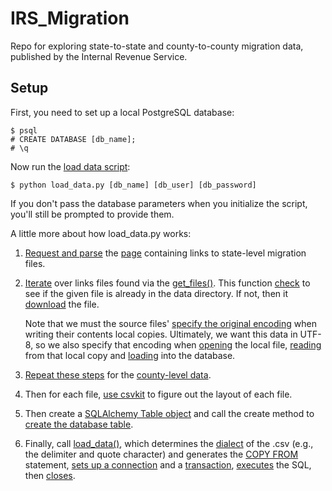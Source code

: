 # IRS_Migration

Repo for exploring state-to-state and county-to-county migration data, published by the Internal Revenue Service.

Setup
-----

First, you need to set up a local PostgreSQL database:

	$ psql
	# CREATE DATABASE [db_name];
	# \q

Now run the [load data script](https://github.com/gordonje/IRS_Migration/blob/master/load_data.py):

	$ python load_data.py [db_name] [db_user] [db_password]

If you don't pass the database parameters when you initialize the script, you'll still be prompted to provide them.

A little more about how load_data.py works:

1.	[Request and parse](https://github.com/gordonje/IRS_Migration/blob/master/load_data.py#L88-L90) the [page](http://www.irs.gov/uac/SOI-Tax-Stats-State-to-State-Migration-Database-Files) containing links to state-level migration files.

2.	[Iterate](https://github.com/gordonje/IRS_Migration/blob/master/load_data.py#L92-L93) over links files found via the [get_files()](https://github.com/gordonje/IRS_Migration/blob/master/load_data.py#L18-L46). This function [check](https://github.com/gordonje/IRS_Migration/blob/master/load_data.py#L30-L32) to see if the given file is already in the data directory. If not, then it [download](https://github.com/gordonje/IRS_Migration/blob/master/load_data.py#L34-L42) the file. 
	
	Note that we must the source files' [specify the original encoding](https://github.com/gordonje/IRS_Migration/blob/master/load_data.py#L42) when writing their contents local copies. Ultimately, we want this data in UTF-8, so we also specify that encoding when [opening](https://github.com/gordonje/IRS_Migration/blob/master/load_data.py#L40) the local file, [reading](https://github.com/gordonje/IRS_Migration/blob/master/load_data.py#L127) from that local copy and [loading](https://github.com/gordonje/IRS_Migration/blob/master/load_data.py#L58) into the database.

3. [Repeat these steps](https://github.com/gordonje/IRS_Migration/blob/master/load_data.py#L96-L101) for the [county-level data](http://www.irs.gov/uac/SOI-Tax-Stats-County-to-County-Migration-Data-Files).

4.	Then for each file, [use csvkit](https://github.com/gordonje/IRS_Migration/blob/master/load_data.py#L127) to figure out the layout of each file.

5.	Then create a [SQLAlchemy Table object](https://github.com/gordonje/IRS_Migration/blob/master/load_data.py#L131) and call the create method to [create the database table](https://github.com/gordonje/IRS_Migration/blob/master/load_data.py#L131).

6.	Finally, call [load_data()](https://github.com/gordonje/IRS_Migration/blob/master/load_data.py#L49-L78), which determines the [dialect](https://github.com/gordonje/IRS_Migration/blob/master/load_data.py#L52) of the .csv (e.g., the delimiter and quote character) and generates the [COPY FROM](https://github.com/gordonje/IRS_Migration/blob/master/load_data.py#L54-L60) statement, [sets up a connection](https://github.com/gordonje/IRS_Migration/blob/master/load_data.py#L68) and a [transaction](https://github.com/gordonje/IRS_Migration/blob/master/load_data.py#L70), [executes](https://github.com/gordonje/IRS_Migration/blob/master/load_data.py#L72-L76) the SQL, then [closes](https://github.com/gordonje/IRS_Migration/blob/master/load_data.py#L78).
